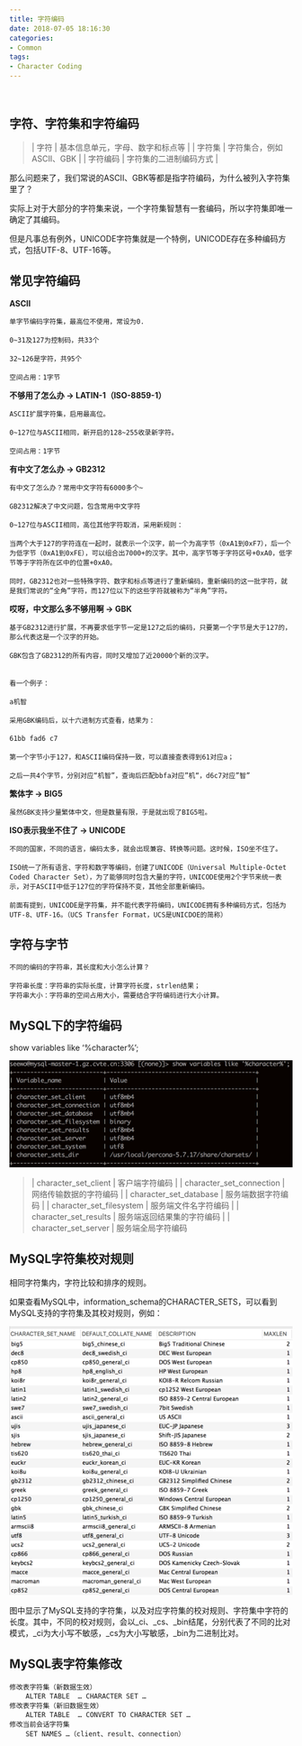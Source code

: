 ```yaml
---
title: 字符编码
date: 2018-07-05 18:16:30
categories:
- Common
tags:
- Character Coding
---
```


&emsp;

## 字符、字符集和字符编码

> | 字符 | 基本信息单元，字母、数字和标点等 |
> | 字符集 | 字符集合，例如ASCII、GBK |
> | 字符编码 | 字符集的二进制编码方式 |

那么问题来了，我们常说的ASCII、GBK等都是指字符编码，为什么被列入字符集里了？

实际上对于大部分的字符集来说，一个字符集智慧有一套编码，所以字符集即唯一确定了其编码。

但是凡事总有例外，UNICODE字符集就是一个特例，UNICODE存在多种编码方式，包括UTF-8、UTF-16等。

## 常见字符编码

__ASCII__

```
单字节编码字符集，最高位不使用，常设为0.

0~31及127为控制码，共33个

32~126是字符，共95个

空间占用：1字节
```

__不够用了怎么办 -> LATIN-1（ISO-8859-1）__

```
ASCII扩展字符集，启用最高位。

0~127位与ASCII相同，新开启的128~255收录新字符。

空间占用：1字节
```

__有中文了怎么办 -> GB2312__

```
有中文了怎么办？常用中文字符有6000多个~

GB2312解决了中文问题，包含常用中文字符

0~127位与ASCII相同，高位其他字符取消，采用新规则：

当两个大于127的字符连在一起时，就表示一个汉字，前一个为高字节（0xA1到0xF7），后一个为低字节（0xA1到0xFE），可以组合出7000+的汉字。其中，高字节等于字符区号+0xA0，低字节等于字符所在区中的位置+0xA0。

同时，GB2312也对一些特殊字符、数字和标点等进行了重新编码，重新编码的这一批字符，就是我们常说的“全角”字符，而127位以下的这些字符就被称为“半角”字符。
```

__哎呀，中文那么多不够用啊 -> GBK__

```
基于GB2312进行扩展，不再要求低字节一定是127之后的编码，只要第一个字节是大于127的，那么代表这是一个汉字的开始。

GBK包含了GB2312的所有内容，同时又增加了近20000个新的汉字。


看一个例子：

a机智

采用GBK编码后，以十六进制方式查看，结果为：

61bb fad6 c7

第一个字节小于127，和ASCII编码保持一致，可以直接查表得到61对应a；

之后一共4个字节，分别对应“机智”，查询后匹配bbfa对应”机“，d6c7对应”智”

```

__繁体字  -> BIG5__

```
虽然GBK支持少量繁体中文，但是数量有限，于是就出现了BIG5啦。
```

__ISO表示我坐不住了 -> UNICODE__

```
不同的国家，不同的语言，编码太多，就会出现兼容、转换等问题。这时候，ISO坐不住了。

ISO统一了所有语言、字符和数字等编码，创建了UNICODE（Universal Multiple-Octet Coded Character Set），为了能够同时包含大量的字符，UNICODE使用2个字节来统一表示，对于ASCII中低于127位的字符保持不变，其他全部重新编码。

前面有提到，UNICODE是字符集，并不能代表字符编码，UNICODE拥有多种编码方式，包括为UTF-8、UTF-16。（UCS Transfer Format，UCS是UNICDOE的简称）
```

## 字符与字节

```
不同的编码的字符串，其长度和大小怎么计算？

字符串长度：字符串的实际长度，计算字符长度，strlen结果；
字符串大小：字符串的空间占用大小，需要结合字符编码进行大小计算。
```

## MySQL下的字符编码

show variables like ‘%character%’;

![mysql_coding](https://github.com/Taaang/blog/blob/master/assets/images/post_imgs/img_mysql_coding.png?raw=true)

> | character_set_client | 客户端字符编码 |
> | character_set_connection | 网络传输数据的字符编码 |
> | character_set_database | 服务端数据字符编码 |
> | character_set_filesystem | 服务端文件名字符编码 |
> | character_set_results | 服务端返回结果集的字符编码 |
> | character_set_server | 服务端全局字符编码

## MySQL字符集校对规则

相同字符集内，字符比较和排序的规则。

如果查看MySQL中，information_schema的CHARACTER_SETS，可以看到MySQL支持的字符集及其校对规则，例如：

![mysql_collate](https://github.com/Taaang/blog/blob/master/assets/images/post_imgs/img_mysql_collate.png?raw=true)

图中显示了MySQL支持的字符集，以及对应字符集的校对规则、字符集中字符的长度。其中，不同的校对规则，会以_ci、_cs、_bin结尾，分别代表了不同的比对模式，_ci为大小写不敏感，_cs为大小写敏感，_bin为二进制比对。

## MySQL表字符集修改

```
修改表字符集（新数据生效）
	ALTER TABLE  … CHARACTER SET …
修改表字符集（新旧数据生效）
	ALTER TABLE  … CONVERT TO CHARACTER SET …
修改当前会话字符集
	SET NAMES …（client、result、connection）
```  
